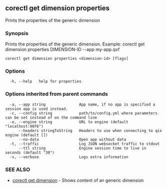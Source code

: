 ## corectl get dimension properties

Prints the properties of the generic dimension

### Synopsis

Prints the properties of the generic dimension. Example: corectl get dimension properties DIMENSION-ID --app my-app.qvf

```
corectl get dimension properties <dimension-id> [flags]
```

### Options

```
  -h, --help   help for properties
```

### Options inherited from parent commands

```
  -a, --app string               App name, if no app is specified a session app is used instead.
  -c, --config string            path/to/config.yml where parameters can be set instead of on the command line
  -e, --engine string            URL to engine (default "localhost:9076")
      --headers stringToString   Headers to use when connecting to qix engine (default [])
      --no-data                  Open app without data
  -t, --traffic                  Log JSON websocket traffic to stdout
      --ttl string               Engine session time to live in seconds (default "30")
  -v, --verbose                  Logs extra information
```

### SEE ALSO

* [corectl get dimension](corectl_get_dimension.md)	 - Shows content of an generic dimension

